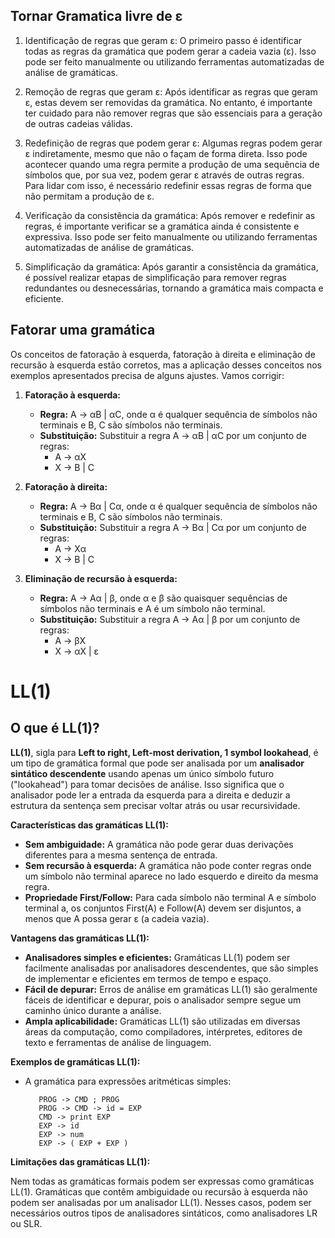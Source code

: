 
## Tornar Gramatica livre de ε

1. Identificação de regras que geram ε:
	O primeiro passo é identificar todas as regras da gramática que podem gerar a cadeia vazia (ε). Isso pode ser feito manualmente ou utilizando ferramentas automatizadas de análise de gramáticas.

2. Remoção de regras que geram ε:
	Após identificar as regras que geram ε, estas devem ser removidas da gramática. No entanto, é importante ter cuidado para não remover regras que são essenciais para a geração de outras cadeias válidas.

3. Redefinição de regras que podem gerar ε:
	Algumas regras podem gerar ε indiretamente, mesmo que não o façam de forma direta. Isso pode acontecer quando uma regra permite a produção de uma sequência de símbolos que, por sua vez, podem gerar ε através de outras regras. Para lidar com isso, é necessário redefinir essas regras de forma que não permitam a produção de ε.

4. Verificação da consistência da gramática:
	Após remover e redefinir as regras, é importante verificar se a gramática ainda é consistente e expressiva. Isso pode ser feito manualmente ou utilizando ferramentas automatizadas de análise de gramáticas.

5. Simplificação da gramática:
	Após garantir a consistência da gramática, é possível realizar etapas de simplificação para remover regras redundantes ou desnecessárias, tornando a gramática mais compacta e eficiente.

## Fatorar uma gramática
Os conceitos de fatoração à esquerda, fatoração à direita e eliminação de recursão à esquerda estão corretos, mas a aplicação desses conceitos nos exemplos apresentados precisa de alguns ajustes. Vamos corrigir:

1. **Fatoração à esquerda:**
    
    - **Regra:** A -> αB | αC, onde α é qualquer sequência de símbolos não terminais e B, C são símbolos não terminais.
    - **Substituição:** Substituir a regra A -> αB | αC por um conjunto de regras:
        - A -> αX
        - X -> B | C
2. **Fatoração à direita:**
    
    - **Regra:** A -> Bα | Cα, onde α é qualquer sequência de símbolos não terminais e B, C são símbolos não terminais.
    - **Substituição:** Substituir a regra A -> Bα | Cα por um conjunto de regras:
        - A -> Xα
        - X -> B | C
3. **Eliminação de recursão à esquerda:**
    
    - **Regra:** A -> Aα | β, onde α e β são quaisquer sequências de símbolos não terminais e A é um símbolo não terminal.
    - **Substituição:** Substituir a regra A -> Aα | β por um conjunto de regras:
        - A -> βX
        - X -> αX | ε

# LL(1)
## O que é LL(1)?

**LL(1)**, sigla para **Left to right, Left-most derivation, 1 symbol lookahead**, é um tipo de gramática formal que pode ser analisada por um **analisador sintático descendente** usando apenas um único símbolo futuro ("lookahead") para tomar decisões de análise. Isso significa que o analisador pode ler a entrada da esquerda para a direita e deduzir a estrutura da sentença sem precisar voltar atrás ou usar recursividade.

**Características das gramáticas LL(1):**

* **Sem ambiguidade:** A gramática não pode gerar duas derivações diferentes para a mesma sentença de entrada.
* **Sem recursão à esquerda:** A gramática não pode conter regras onde um símbolo não terminal aparece no lado esquerdo e direito da mesma regra.
* **Propriedade First/Follow:** Para cada símbolo não terminal A e símbolo terminal a, os conjuntos First(A) e Follow(A) devem ser disjuntos, a menos que A possa gerar ε (a cadeia vazia).

**Vantagens das gramáticas LL(1):**

* **Analisadores simples e eficientes:** Gramáticas LL(1) podem ser facilmente analisadas por analisadores descendentes, que são simples de implementar e eficientes em termos de tempo e espaço.
* **Fácil de depurar:** Erros de análise em gramáticas LL(1) são geralmente fáceis de identificar e depurar, pois o analisador sempre segue um caminho único durante a análise.
* **Ampla aplicabilidade:** Gramáticas LL(1) são utilizadas em diversas áreas da computação, como compiladores, intérpretes, editores de texto e ferramentas de análise de linguagem.

**Exemplos de gramáticas LL(1):**

* A gramática para expressões aritméticas simples:
    ```
	   PROG -> CMD ; PROG 
	   PROG -> CMD -> id = EXP 
	   CMD -> print EXP 
	   EXP -> id 
	   EXP -> num 
	   EXP -> ( EXP + EXP )
    ```

**Limitações das gramáticas LL(1):**

Nem todas as gramáticas formais podem ser expressas como gramáticas LL(1). Gramáticas que contêm ambiguidade ou recursão à esquerda não podem ser analisadas por um analisador LL(1). Nesses casos, podem ser necessários outros tipos de analisadores sintáticos, como analisadores LR ou SLR.